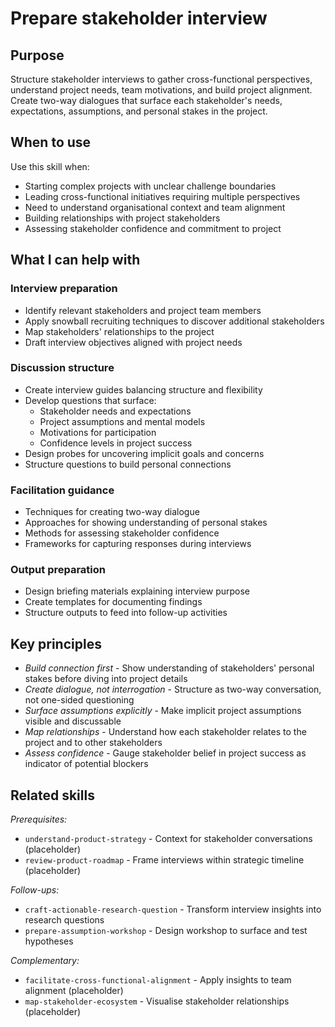 # Prepare stakeholder interview

## Purpose

Structure stakeholder interviews to gather cross-functional perspectives, understand project needs, team motivations, and build project alignment. Create two-way dialogues that surface each stakeholder's needs, expectations, assumptions, and personal stakes in the project.

## When to use

Use this skill when:
- Starting complex projects with unclear challenge boundaries
- Leading cross-functional initiatives requiring multiple perspectives
- Need to understand organisational context and team alignment
- Building relationships with project stakeholders
- Assessing stakeholder confidence and commitment to project

## What I can help with

### Interview preparation
- Identify relevant stakeholders and project team members
- Apply snowball recruiting techniques to discover additional stakeholders
- Map stakeholders' relationships to the project
- Draft interview objectives aligned with project needs

### Discussion structure
- Create interview guides balancing structure and flexibility
- Develop questions that surface:
  - Stakeholder needs and expectations
  - Project assumptions and mental models
  - Motivations for participation
  - Confidence levels in project success
- Design probes for uncovering implicit goals and concerns
- Structure questions to build personal connections

### Facilitation guidance
- Techniques for creating two-way dialogue
- Approaches for showing understanding of personal stakes
- Methods for assessing stakeholder confidence
- Frameworks for capturing responses during interviews

### Output preparation
- Design briefing materials explaining interview purpose
- Create templates for documenting findings
- Structure outputs to feed into follow-up activities

## Key principles

- _Build connection first_ - Show understanding of stakeholders' personal stakes before diving into project details
- _Create dialogue, not interrogation_ - Structure as two-way conversation, not one-sided questioning
- _Surface assumptions explicitly_ - Make implicit project assumptions visible and discussable
- _Map relationships_ - Understand how each stakeholder relates to the project and to other stakeholders
- _Assess confidence_ - Gauge stakeholder belief in project success as indicator of potential blockers

## Related skills

_Prerequisites:_
- `understand-product-strategy` - Context for stakeholder conversations (placeholder)
- `review-product-roadmap` - Frame interviews within strategic timeline (placeholder)

_Follow-ups:_
- `craft-actionable-research-question` - Transform interview insights into research questions
- `prepare-assumption-workshop` - Design workshop to surface and test hypotheses

_Complementary:_
- `facilitate-cross-functional-alignment` - Apply insights to team alignment (placeholder)
- `map-stakeholder-ecosystem` - Visualise stakeholder relationships (placeholder)
